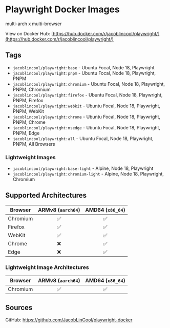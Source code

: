 # Playwright Docker Images

multi-arch x multi-browser

View on Docker Hub: [https://hub.docker.com/r/jacoblincool/playwright/](https://hub.docker.com/r/jacoblincool/playwright/)

## Tags

- `jacoblincool/playwright:base` - Ubuntu Focal, Node 18, Playwright
- `jacoblincool/playwright:pnpm` - Ubuntu Focal, Node 18, Playwright, PNPM
- `jacoblincool/playwright:chromium` - Ubuntu Focal, Node 18, Playwright, PNPM, Chromium
- `jacoblincool/playwright:firefox` - Ubuntu Focal, Node 18, Playwright, PNPM, Firefox
- `jacoblincool/playwright:webkit` - Ubuntu Focal, Node 18, Playwright, PNPM, WebKit
- `jacoblincool/playwright:chrome` - Ubuntu Focal, Node 18, Playwright, PNPM, Chrome
- `jacoblincool/playwright:msedge` - Ubuntu Focal, Node 18, Playwright, PNPM, Edge
- `jacoblincool/playwright:all` - Ubuntu Focal, Node 18, Playwright, PNPM, All Browsers

### Lightweight Images

- `jacoblincool/playwright:base-light` - Alpine, Node 18, Playwright
- `jacoblincool/playwright:chromium-light` - Alpine, Node 18, Playwright, Chromium

## Supported Architectures

| Browser  | ARMv8 (`aarch64`) | AMD64 (`x86_64`) |
| -------- | :---------------: | :--------------: |
| Chromium |         ✅         |        ✅         |
| Firefox  |         ✅         |        ✅         |
| WebKit   |         ✅         |        ✅         |
| Chrome   |         ❌         |        ✅         |
| Edge     |         ❌         |        ✅         |

### Lightweight Image Architectures

| Browser  | ARMv8 (`aarch64`) | AMD64 (`x86_64`) |
| -------- | :---------------: | :--------------: |
| Chromium |         ✅         |        ✅         |

## Sources

GitHub: <https://github.com/JacobLinCool/playwright-docker>
